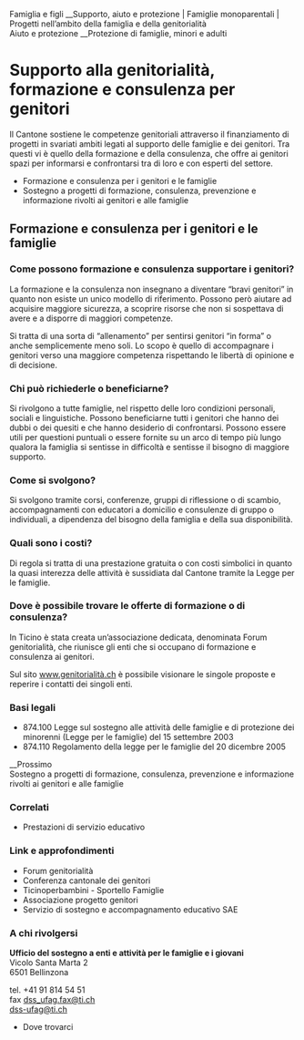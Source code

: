 Famiglia e figli __Supporto, aiuto e protezione | Famiglie monoparentali |
Progetti nell’ambito della famiglia e della genitorialità  
Aiuto e protezione __Protezione di famiglie, minori e adulti  

#  Supporto alla genitorialità, formazione e consulenza per genitori

Il Cantone sostiene le competenze genitoriali attraverso il finanziamento di
progetti in svariati ambiti legati al supporto delle famiglie e dei genitori.
Tra questi vi è quello della formazione e della consulenza, che offre ai
genitori spazi per informarsi e confrontarsi tra di loro e con esperti del
settore.

  * Formazione e consulenza per i genitori e le famiglie
  * Sostegno a progetti di formazione, consulenza, prevenzione e informazione rivolti ai genitori e alle famiglie

##  Formazione e consulenza per i genitori e le famiglie

### Come possono formazione e consulenza supportare i genitori?

La formazione e la consulenza non insegnano a diventare “bravi genitori” in
quanto non esiste un unico modello di riferimento. Possono però aiutare ad
acquisire maggiore sicurezza, a scoprire risorse che non si sospettava di
avere e a disporre di maggiori competenze.

Si tratta di una sorta di “allenamento” per sentirsi genitori “in forma” o
anche semplicemente meno soli. Lo scopo è quello di accompagnare i genitori
verso una maggiore competenza rispettando le libertà di opinione e di
decisione.

### Chi può richiederle o beneficiarne?

Si rivolgono a tutte famiglie, nel rispetto delle loro condizioni personali,
sociali e linguistiche. Possono beneficiarne tutti i genitori che hanno dei
dubbi o dei quesiti e che hanno desiderio di confrontarsi. Possono essere
utili per questioni puntuali o essere fornite su un arco di tempo più lungo
qualora la famiglia si sentisse in difficoltà e sentisse il bisogno di
maggiore supporto.

### Come si svolgono?

Si svolgono tramite corsi, conferenze, gruppi di riflessione o di scambio,
accompagnamenti con educatori a domicilio e consulenze di gruppo o
individuali, a dipendenza del bisogno della famiglia e della sua
disponibilità.

### Quali sono i costi?

Di regola si tratta di una prestazione gratuita o con costi simbolici in
quanto la quasi interezza delle attività è sussidiata dal Cantone tramite la
Legge per le famiglie.

### Dove è possibile trovare le offerte di formazione o di consulenza?

In Ticino è stata creata un’associazione dedicata, denominata Forum
genitorialità, che riunisce gli enti che si occupano di formazione e
consulenza ai genitori.

Sul sito www.genitorialità.ch è possibile visionare le singole proposte e
reperire i contatti dei singoli enti.

### Basi legali

  * 874.100 Legge sul sostegno alle attività delle famiglie e di protezione dei minorenni (Legge per le famiglie) del 15 settembre 2003
  * 874.110 Regolamento della legge per le famiglie del 20 dicembre 2005

__Prossimo  
Sostegno a progetti di formazione, consulenza, prevenzione e informazione
rivolti ai genitori e alle famiglie

### Correlati

  * Prestazioni di servizio educativo

### Link e approfondimenti

  * Forum genitorialità
  * Conferenza cantonale dei genitori
  * Ticinoperbambini - Sportello Famiglie
  * Associazione progetto genitori
  * Servizio di sostegno e accompagnamento educativo SAE

### A chi rivolgersi

**Ufficio del sostegno a enti e attività per le famiglie e i giovani**  
Vicolo Santa Marta 2  
6501 Bellinzona

tel. +41 91 814 54 51  
fax dss_ufag.fax@ti.ch  
dss-ufag@ti.ch

  * Dove trovarci

